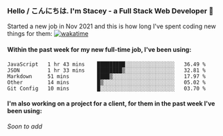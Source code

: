 ### Hello / こんにちは. I'm Stacey - a Full Stack Web Developer 👋

Started a new job in Nov 2021 and this is how long I've spent coding new things for them: [![wakatime](https://wakatime.com/badge/user/86082ce1-bca4-4a02-a7a3-c2242e42ac7a/project/12b01edb-1cc9-44e6-b4ef-181fde524dc6.svg)](https://wakatime.com/badge/user/86082ce1-bca4-4a02-a7a3-c2242e42ac7a/project/12b01edb-1cc9-44e6-b4ef-181fde524dc6)

#### Within the past week for my new full-time job, I've been using:
<!--START_SECTION:waka-->
```text
JavaScript   1 hr 43 mins    █████████░░░░░░░░░░░░░░░░   36.49 % 
JSON         1 hr 33 mins    ████████▒░░░░░░░░░░░░░░░░   32.81 % 
Markdown     51 mins         ████▒░░░░░░░░░░░░░░░░░░░░   17.97 % 
Other        14 mins         █▒░░░░░░░░░░░░░░░░░░░░░░░   05.02 % 
Git Config   10 mins         █░░░░░░░░░░░░░░░░░░░░░░░░   03.70 % 
```
<!--END_SECTION:waka-->

#### I'm also working on a project for a client, for them in the past week I've been using:
*Soon to add*
